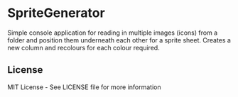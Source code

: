 # SpriteGenerator

Simple console application for reading in multiple images (icons) from a folder and position them underneath each other for a sprite sheet. Creates a new column and recolours for each colour required.

## License

MIT License - See LICENSE file for more information
